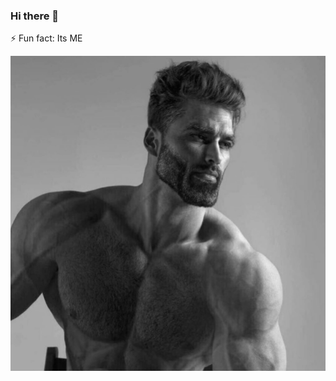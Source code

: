 ### Hi there 👋

⚡ Fun fact: Its ME

![alt text](https://github.com/AndrewKom/AndrewKom/blob/main/Giga.jpg)

<!--
**AndrewKom/AndrewKom** is a ✨ _special_ ✨ repository because its `README.md` (this file) appears on your GitHub profile.

Here are some ideas to get you started:

- 🔭 I’m currently working on ...
- 🌱 I’m currently learning ...
- 👯 I’m looking to collaborate on ...
- 🤔 I’m looking for help with ...
- 💬 Ask me about ...
- 📫 How to reach me: ...
- 😄 Pronouns: ...
- ⚡ Fun fact: ...
-->
